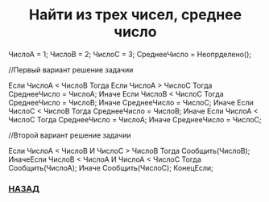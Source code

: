 <h1 align="center">Найти из трех чисел, среднее число</h1>

ЧислоА = 1;
ЧислоВ = 2;
ЧислоС = 3;
СреднееЧисло = Неопрделено();

//Первый вариант решение задачии

Если ЧислоА < ЧислоВ Тогда
    Если ЧислоА > ЧислоС Тогда
        СреднееЧисло = ЧислоА;
    Иначе
        Если ЧислоВ < ЧислоС Тогда
            СреднееЧисло = ЧислоВ;
        Иначе
            СреднееЧисло = ЧислоС;
Иначе
    Если ЧислоС < ЧислоВ Тогда
        СреднееЧисло = ЧислоВ;
    Иначе
        Если ЧислоА < ЧислоС Тогда
            СреднееЧисло = ЧислоА;
        Иначе
            СреднееЧисло = ЧислоС;




//Второй вариант решение задачии

Если ЧислоА < ЧислоВ И ЧислоС > ЧислоВ Тогда
	Сообщить(ЧислоВ);
ИначеЕсли ЧислоВ < ЧислоА И ЧислоА < ЧислоС Тогда
	Сообщить(ЧислоА);
Иначе
	Сообщить(ЧислоС);
КонецЕсли;

### [НАЗАД](../readme.md)
